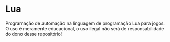 # Lua
Programação de automação na linguagem de programação Lua para jogos. O uso é meramente educacional, o uso ilegal não será de responsabilidade do dono desse repositório!
